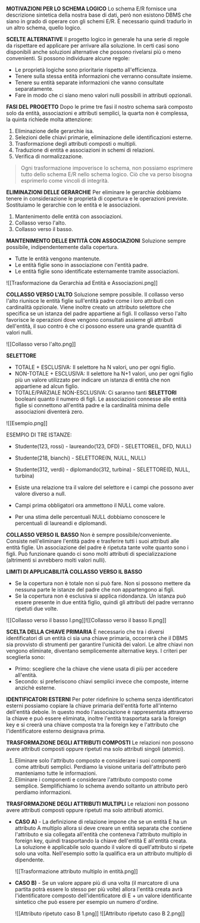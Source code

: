 **MOTIVAZIONI PER LO SCHEMA LOGICO**
Lo schema E/R fornisce una descrizione sintetica della nostra base di dati, però non esistono DBMS che siano in grado di operare con gli schemi E/R. È necessario quindi tradurlo in un altro schema, quello logico.

**SCELTE ALTERNATIVE**
Il progetto logico in generale ha una serie di regole da rispettare ed applicare per arrivare alla soluzione. In certi casi sono disponibili anche soluzioni alternative che possono rivelarsi più o meno convenienti. Si possono individuare alcune regole:
- Le proprietà logiche sono prioritarie rispetto all'efficienza.
- Tenere sulla stessa entità informazioni che verranno consultate insieme.
- Tenere su entità separate informazioni che vanno consultate separatamente.
- Fare in modo che ci siano meno valori nulli possibili in attributi opzionali.

**FASI DEL PROGETTO**
Dopo le prime tre fasi il nostro schema sarà composto solo da entità, associazioni e attributi semplici, la quarta non è complessa, la quinta richiede molta attenzione:
1) Eliminazione delle gerarchie isa.
2) Selezioni delle chiavi primarie, eliminazione delle identificazioni esterne.
3) Trasformazione degli attributi composti o multipli.
4) Traduzione di entità e associazioni in schemi di relazioni.
5) Verifica di normalizzazione.

> Ogni trasformazione impoverisce lo schema, non possiamo esprimere tutto dello schema E/R nello schema logico. Ciò che va perso bisogna esprimerlo come vincoli di integrità.

**ELIMINAZIONI DELLE GERARCHIE**
Per eliminare le gerarchie dobbiamo tenere in considerazione le proprietà di copertura e le operazioni previste. Sostituiamo le gerarchie con le entità e le associazioni.
1) Mantenimento delle entità con associazioni.
2) Collasso verso l'alto.
3) Collasso verso il basso. 

**MANTENIMENTO DELLE ENTITÀ CON ASSOCIAZIONI**
Soluzione sempre possibile, indipendentemente dalla copertura.
- Tutte le entità vengono mantenute.
- Le entità figlie sono in associazione con l'entità padre.
- Le entità figlie sono identificate esternamente tramite associazioni.

![[Trasformazione da Gerarchia ad Entità e Associazioni.png]]

**COLLASSO VERSO L'ALTO**
Soluzione sempre possibile.
Il collasso verso l'alto riunisce le entità figlie sull'entità padre come i loro attributi con cardinalità opzionale. Viene inoltre creato un attributo selettore che specifica se un istanza del padre appartiene ai figli. Il collasso verso l'alto favorisce le operazioni dove vengono consultati assieme gli attributi dell'entità, il suo contro è che ci possono essere una grande quantità di valori nulli.

![[Collasso verso l'alto.png]]

**SELETTORE**
- TOTALE + ESCLUSIVA: Il selettore ha N valori, uno per ogni figlio.
- NON-TOTALE + ESCLUSIVA: Il selettore ha N+1 valori, uno per ogni figlio più un valore utilizzato per indicare un istanza di entità che non appartiene ad alcun figlio.
- TOTALE/PARZIALE NON-ESCLUSIVA: Ci saranno tanti **SELETTORI** booleani quanto il numero di figli. Le associazioni connesse alle entità figlie si connettono all'entità padre e la cardinalità minima delle associazioni diventerà zero.

![[Esempio.png]]

ESEMPIO DI TRE ISTANZE:
- Studente(123, rossi) - laureando(123, DFD) - SELETTORE(L, DFD, NULL)
- Studente(218, bianchi) - SELETTORE(N, NULL, NULL)
- Studente(312, verdi) - diplomando(312, turbina) - SELETTORE(D, NULL, turbina)

- Esiste una relazione tra il valore del selettore e i campi che possono aver valore diverso a null.
- Campi prima obbligatori ora ammettono il NULL come valore.
- Per una stima delle percentuali NULL dobbiamo conoscere le percentuali di laureandi e diplomandi.

**COLLASSO VERSO IL BASSO**
Non è sempre possibile/conveniente.
Consiste nell'eliminare l'entità padre e trasferire tutti i suoi attributi alle entità figlie.
Un associazione del padre è ripetuta tante volte quanto sono i figli. Può funzionare quando ci sono molti attributi di specializzazione (altrimenti si avrebbero molti valori nulli).

**LIMITI DI APPLICABILITÀ COLLASSO VERSO IL BASSO**
- Se la copertura non è totale non si può fare. Non si possono mettere da nessuna parte le istanze del padre che non appartengono ai figli.
- Se la copertura non è esclusiva si applica ridondanza. Un istanza può essere presente in due entità figlio, quindi gli attributi del padre verranno ripetuti due volte.

![[Collasso verso il basso I.png]]![[Collasso verso il basso II.png]]

**SCELTA DELLA CHIAVE PRIMARIA**
È necessario che tra i diversi identificatori di un entità ci sia una chiave primaria, occorrerà che il DBMS sia provvisto di strumenti per garantire l'unicità dei valori. Le altre chiavi non vengono eliminate, diventano semplicemente alternative keys. I criteri per sceglierla sono:
- Primo: scegliere che la chiave che viene usata di più per accedere all'entità.
- Secondo: si preferiscono chiavi semplici invece che composte, interne anzichè esterne.

**IDENTIFICATORI ESTERNI**
Per poter ridefinire lo schema senza identificatori esterni possiamo copiare la chiave primaria dell'entità forte all'interno dell'entità debole. In questo modo l'associazione è rappresentata attraverso la chiave e può essere eliminata, inoltre l'entità trasportata sarà la foreign key e si creerà una chiave composta tra la foreign key e l'attributo che l'identificatore esterno designava prima.

**TRASFORMAZIONE DEGLI ATTRIBUTI COMPOSTI**
Le relazioni non possono avere attributi composti oppure ripetuti ma solo attributi singoli (atomici).
1) Eliminare solo l'attributo composto e considerare i suoi componenti come attributi semplici. Perdiamo la visione unitaria dell'attributo però manteniamo tutte le informazioni.
2) Eliminare i componenti e considerare l'attributo composto come semplice. Semplifichiamo lo schema avendo soltanto un attributo però perdiamo informazioni.

**TRASFORMAZIONE DEGLI ATTRIBUTI MULTIPLI**
Le relazioni non possono avere attributi composti oppure ripetuti ma solo attributi atomici.
- **CASO A)** - La definizione di relazione impone che se un entità E ha un attributo A multiplo allora si deve creare un entità separata che contiene l'attributo e sia collegata all'entità che conteneva l'attributo multiplo in foreign key, quindi trasportando la chiave dell'entità E all'entità creata. La soluzione è applicabile solo quando il valore di quell'attributo si ripete solo una volta. Nell'esempio sotto la qualifica era un attributo multiplo di dipendente.
  
  ![[Trasformazione attributo multiplo in entità.png]]
  
- **CASO B)** - Se un valore appare più di una volta (il marcatore di una partita potrà essere lo stesso per più volte) allora l'entità creata avrà l'identificatore composto dell'identificatore di E + un valore identificante sintetico che può essere per esempio un numero d'ordine.
  
  ![[Attributo ripetuto caso B 1.png]]
  ![[Attributo ripetuto caso B 2.png]]